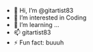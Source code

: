 - 👋 Hi, I’m @gitartist83
- 👀 I’m interested in Coding
- 🌱 I’m  learning ...
- 📫 gitartist83
- ⚡ Fun fact: buuuh

<!---
gitartist83/gitartist83 is a ✨ special ✨ repository because its `README.md` (this file) appears on your GitHub profile.
You can click the Preview link to take a look at your changes.
--->
